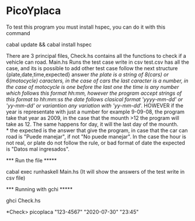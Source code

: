 # PicoYplaca
To test this program you must install hspec, you can do it with this command

cabal update && cabal install hspec

There are 3 principal files, 
	Check.hs contains all the functions to check if a vehicle can road.
	Main.hs Runs the test case write in csv
	test.csv has all the case, and its is possible to add other test case follow the next structure {plate,date,time,expected} answer
		*the plate is a string of 8(cars) or 6(motocycle) caracters, in the case of cars the last caracter is a number, in the case of motocycle is one before the last one
		*the time is any number which follows this format hh:mm, however the program accept strings of this format to hh:mm:ss
		*the date follows clasical format 'yyyy-mm-dd' or 'yy-mm-dd' or variantion any variation with 'yy*-mm*-dd*'. HOWEVER if the year is representate with just a number for example  9-09-08, the program take that year as 2009, in the case that the mounth >12 the program will take as 12. The same happens for day, it will the last day of the mounth. 		
		* the expected  is the answer that give the program, in case that the car can road is "Puede manejar", if not "No puede manejar". In the case the hour is not real, or plate do not follow the rule, or bad format of date the expected is "Datos mal ingresados".


*** Run the file *****

cabal exec runhaskell Main.hs (It will show the answers of the test write in csv file)

*** Running with gchi *****

ghci Check.hs

*Check> picoplaca "123-4567" "2020-07-30" "23:45"


